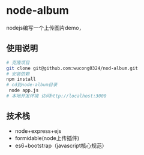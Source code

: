 # node-album

nodejs编写一个上传图片demo，


## 使用说明

``` bash
# 克隆项目
git clone git@github.com:wucong0324/nod-album.git
# 安装依赖
npm install
# cd到node-album目录
 node app.js
# 本地开发环境 访问http://localhost:3000
```


## 技术栈
- node+express+ejs
- formidable(node上传插件)
- es6+bootstrap（javascript核心规范）
